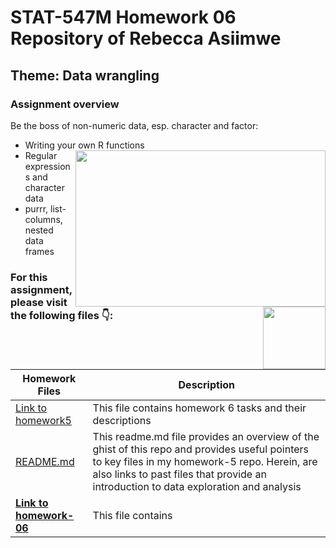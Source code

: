                 
# STAT-547M Homework 06 Repository of Rebecca Asiimwe 

## Theme: Data wrangling 

### Assignment overview
Be the boss of non-numeric data, esp. character and factor:
* Writing your own R functions [<img align ="right" src="https://github.com/STAT545-UBC-students/hw06-rasiimwe/blob/master/plugins/Screen%20Shot%202018-11-01%20at%208.57.14%20PM.png" width="400" height="250"/>](https://github.com/STAT545-UBC-students/hw06-rasiimwe/blob/master/plugins/Screen%20Shot%202018-11-01%20at%208.57.14%20PM.png)
* Regular expressions and character data
* purrr, list-columns, nested data frames
[<img align ="right" src="https://github.com/STAT545-UBC-students/hw06-rasiimwe/blob/master/plugins/hex-purrr.png" width="100" height="100"/>](https://github.com/STAT545-UBC-students/hw06-rasiimwe/blob/master/plugins/hex-purrr.png)



### For this assignment, please visit the following files :point_down::

|   **Homework Files**   | **Description** |
|----------------|------------|
|[Link to homework5](http://stat545.com/Classroom/assignments/hw06/hw06.html)|This file contains homework 6 tasks and their descriptions|
|[README.md](https://github.com/STAT545-UBC-students/hw05-rasiimwe/blob/master/README.md)|This readme.md file provides an overview of the ghist of this repo and provides useful pointers to key files in my homework-5 repo. Herein, are also links to past files that provide an introduction to data exploration and analysis |
|**[Link to homework-06]()**|This file contains |

